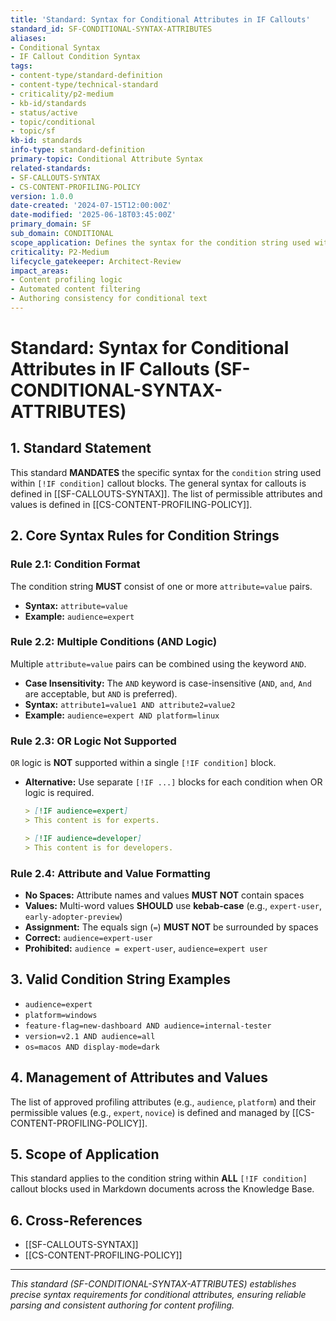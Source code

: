 ```yaml
---
title: 'Standard: Syntax for Conditional Attributes in IF Callouts'
standard_id: SF-CONDITIONAL-SYNTAX-ATTRIBUTES
aliases:
- Conditional Syntax
- IF Callout Condition Syntax
tags:
- content-type/standard-definition
- content-type/technical-standard
- criticality/p2-medium
- kb-id/standards
- status/active
- topic/conditional
- topic/sf
kb-id: standards
info-type: standard-definition
primary-topic: Conditional Attribute Syntax
related-standards:
- SF-CALLOUTS-SYNTAX
- CS-CONTENT-PROFILING-POLICY
version: 1.0.0
date-created: '2024-07-15T12:00:00Z'
date-modified: '2025-06-18T03:45:00Z'
primary_domain: SF
sub_domain: CONDITIONAL
scope_application: Defines the syntax for the condition string used within `[!IF condition]` callout blocks.
criticality: P2-Medium
lifecycle_gatekeeper: Architect-Review
impact_areas:
- Content profiling logic
- Automated content filtering
- Authoring consistency for conditional text
---
```

# Standard: Syntax for Conditional Attributes in IF Callouts (SF-CONDITIONAL-SYNTAX-ATTRIBUTES)

## 1. Standard Statement

This standard **MANDATES** the specific syntax for the `condition` string used within `[!IF condition]` callout blocks. The general syntax for callouts is defined in [[SF-CALLOUTS-SYNTAX]]. The list of permissible attributes and values is defined in [[CS-CONTENT-PROFILING-POLICY]].

## 2. Core Syntax Rules for Condition Strings

### Rule 2.1: Condition Format
The condition string **MUST** consist of one or more `attribute=value` pairs.
*   **Syntax:** `attribute=value`
*   **Example:** `audience=expert`

### Rule 2.2: Multiple Conditions (AND Logic)
Multiple `attribute=value` pairs can be combined using the keyword `AND`.
*   **Case Insensitivity:** The `AND` keyword is case-insensitive (`AND`, `and`, `And` are acceptable, but `AND` is preferred).
*   **Syntax:** `attribute1=value1 AND attribute2=value2`
*   **Example:** `audience=expert AND platform=linux`

### Rule 2.3: OR Logic Not Supported
`OR` logic is **NOT** supported within a single `[!IF condition]` block.
*   **Alternative:** Use separate `[!IF ...]` blocks for each condition when OR logic is required.
    ```markdown
    > [!IF audience=expert]
    > This content is for experts.

    > [!IF audience=developer]
    > This content is for developers.
    ```

### Rule 2.4: Attribute and Value Formatting
*   **No Spaces:** Attribute names and values **MUST NOT** contain spaces
*   **Values:** Multi-word values **SHOULD** use **kebab-case** (e.g., `expert-user`, `early-adopter-preview`)
*   **Assignment:** The equals sign (`=`) **MUST NOT** be surrounded by spaces
*   **Correct:** `audience=expert-user`
*   **Prohibited:** `audience = expert-user`, `audience=expert user`

## 3. Valid Condition String Examples

*   `audience=expert`
*   `platform=windows`
*   `feature-flag=new-dashboard AND audience=internal-tester`
*   `version=v2.1 AND audience=all`
*   `os=macos AND display-mode=dark`

## 4. Management of Attributes and Values

The list of approved profiling attributes (e.g., `audience`, `platform`) and their permissible values (e.g., `expert`, `novice`) is defined and managed by [[CS-CONTENT-PROFILING-POLICY]].

## 5. Scope of Application

This standard applies to the condition string within **ALL** `[!IF condition]` callout blocks used in Markdown documents across the Knowledge Base.

## 6. Cross-References
- [[SF-CALLOUTS-SYNTAX]]
- [[CS-CONTENT-PROFILING-POLICY]]

---
*This standard (SF-CONDITIONAL-SYNTAX-ATTRIBUTES) establishes precise syntax requirements for conditional attributes, ensuring reliable parsing and consistent authoring for content profiling.*
